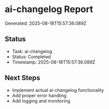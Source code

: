 # ai-changelog Report

Generated: 2025-08-18T15:57:36.089Z

## Status
- Task: ai-changelog
- Status: Completed
- Timestamp: 2025-08-18T15:57:36.089Z

## Next Steps
- Implement actual ai-changelog functionality
- Add proper error handling
- Add logging and monitoring
